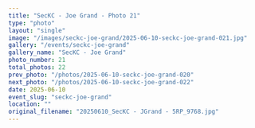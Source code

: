```yaml
---
title: "SecKC - Joe Grand - Photo 21"
type: "photo"
layout: "single"
image: "/images/seckc-joe-grand/2025-06-10-seckc-joe-grand-021.jpg"
gallery: "/events/seckc-joe-grand"
gallery_name: "SecKC - Joe Grand"
photo_number: 21
total_photos: 22
prev_photo: "/photos/2025-06-10-seckc-joe-grand-020"
next_photo: "/photos/2025-06-10-seckc-joe-grand-022"
date: 2025-06-10
event_slug: "seckc-joe-grand"
location: ""
original_filename: "20250610_SecKC - JGrand - 5RP_9768.jpg"
---
```


